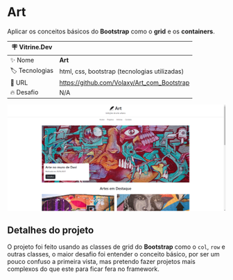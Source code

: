 # Art

Aplicar os conceitos básicos do **Bootstrap** como o **grid** e os **containers**.

| :placard: Vitrine.Dev |     |
| -------------  | --- |
| :sparkles: Nome        | **Art**
| :label: Tecnologias | html, css, bootstrap (tecnologias utilizadas)
| :rocket: URL         | https://github.com/Volaxy/Art_com_Bootstrap
| :fire: Desafio     | N/A

<!-- Inserir imagem com a #vitrinedev ao final do link -->
![Imagem geral do projeto](/images/Project.png)

## Detalhes do projeto

O projeto foi feito usando as classes de grid do **Bootstrap** como o `col`, `row` e outras classes, o maior desafio foi entender o conceito básico, por ser um pouco confuso a primeira vista, mas pretendo fazer projetos mais complexos do que este para ficar fera no framework.
